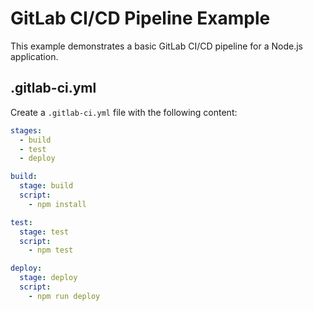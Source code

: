 # GitLab CI/CD Pipeline Example

This example demonstrates a basic GitLab CI/CD pipeline for a Node.js application.

## .gitlab-ci.yml

Create a `.gitlab-ci.yml` file with the following content:

```yaml
stages:
  - build
  - test
  - deploy

build:
  stage: build
  script:
    - npm install

test:
  stage: test
  script:
    - npm test

deploy:
  stage: deploy
  script:
    - npm run deploy
```
